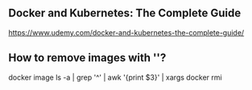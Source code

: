 ## Docker and Kubernetes: The Complete Guide  
https://www.udemy.com/docker-and-kubernetes-the-complete-guide/

## How to remove images with '<none>'?
docker image ls -a | grep '^<none>' | awk '{print $3}' | xargs docker rmi
